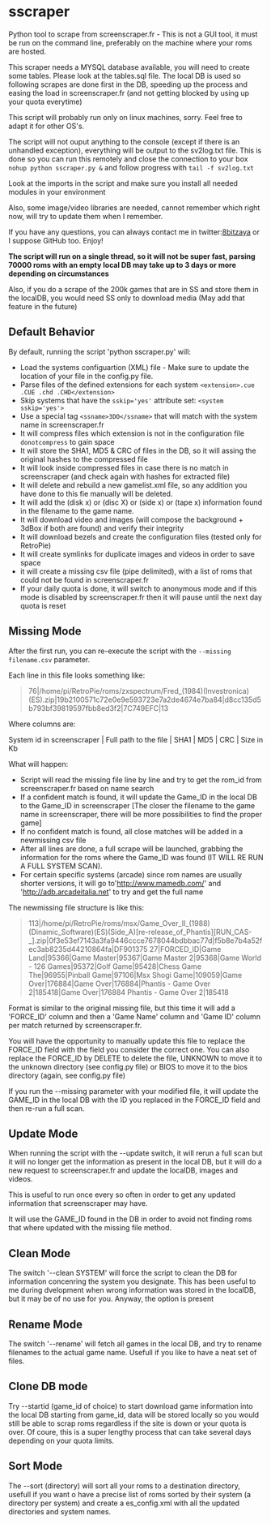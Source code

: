 # sscraper

Python tool to scrape from screenscraper.fr - This is not a GUI tool, it must be run on the command line, preferably on the machine where your roms are hosted.

This scraper needs a MYSQL database available, you will need to create some tables. Please look at the tables.sql file.
The local DB is used so following scrapes are done first in the DB, speeding up the process and easing the load in screenscraper.fr (and not getting blocked by using up your quota everytime)

This script will probably run only on linux machines, sorry. Feel free to adapt it for other OS's.

The script will not ouput anything to the console (except if there is an unhandled exception), everything will be output to the sv2log.txt file. This is done so you can run this remotely and close the connection to your box `nohup python sscraper.py &` and follow progress with `tail -f sv2log.txt`

Look at the imports in the script and make sure you install all needed modules in your environment

Also, some image/video libraries are needed, cannot remember which right now, will try to update them when I remember.

If you have any questions, you can always contact me in twitter:[8bitzaya](https://twitter.com/8bitzaya) or I suppose GitHub too. Enjoy!

**The script will run on a single thread, so it will not be super fast, parsing 70000 roms with an empty local DB may take up to 3 days or more depending on circumstances**

Also, if you do a scrape of the 200k games that are in SS and store them in the localDB, you would need SS only to download media (May add that feature in the future)

## Default Behavior

By default, running the script 'python sscraper.py' will:

- Load the systems configuartion (XML) file - Make sure to update the location of your file in the config.py file.
- Parse files of the defined extensions for each system `<extension>.cue .CUE .chd .CHD</extension>`
- Skip systems that have the `sskip='yes'` attribute set: `<system sskip='yes'>`
- Use a special tag `<ssname>3DO</ssname>` that will match with the system name in screenscraper.fr
- It will compress files which extension is not in the configuration file `donotcompress` to gain space
- It will store the SHA1, MD5 & CRC of files in the DB, so it will assing the original hashes to the compressed file
- It will look inside compressed files in case there is no match in screenscraper (and check again with hashes for extracted file)
- It will delete and rebuild a new gamelist.xml file, so any addition you have done to this fie manually will be deleted.
- It will add the (disk x) or (disc X) or (side x) or (tape x) information found in the filename to the game name.
- It will download video and images (will compose the background + 3dBox if both are found) and verify their integrity
- It will download bezels and create the configuration files (tested only for RetroPie)
- It will create symlinks for duplicate images and videos in order to save space
- it will create a missing csv file (pipe delimited), with a list of roms that could not be found in screenscraper.fr
- If your daily quota is done, it will switch to anonymous mode and if this mode is disabled by screenscraper.fr then it will pause until the next day quota is reset

## Missing Mode

After the first run, you can re-execute the script with the `--missing filename.csv` parameter.

Each line in this file looks something like:

>76|/home/pi/RetroPie/roms/zxspectrum/Fred_(1984)(Investronica)(ES).zip|19b2100571c72e0e9e593723e7a2de4674e7ba84|d8cc135d5b793bf39819597fbb8ed3f2|7C749EFC|13

Where columns are:

System id in screenscraper | Full path to the file | SHA1 | MD5 | CRC | Size in Kb

What will happen:

- Script will read the missing file line by line and try to get the rom_id from screenscraper.fr based on name search
- If a confident match is found, it will update the Game_ID in the local DB to the Game_ID in screenscraper [The closer the filename to the game name in screenscraper, there will be more possibilities to find the proper game]
- If no confident match is found, all close matches will be added in a newmissing csv file
- After all lines are done, a full scrape will be launched, grabbing the information for the roms where the Game_ID was found (IT WILL RE RUN A FULL SYSTEM SCAN).
- For certain specific systems (arcade) since rom names are usually shorter versions, it will go to'http://www.mamedb.com/' and 'http://adb.arcadeitalia.net' to try and get the full name

The newmissing file structure is like this:

>113|/home/pi/RetroPie/roms/msx/Game_Over_II_(1988)(Dinamic_Software)(ES)(Side_A)[re-release_of_Phantis][RUN_CAS-_].zip|0f3e53ef7143a3fa9446ccce7678044bdbbac77d|f5b8e7b4a52fec3ab8235d44210864fa|DF901375	27|FORCED_ID|Game Land|95366|Game Master|95367|Game Master 2|95368|Game World - 126 Games|95372|Golf Game|95428|Chess Game The|96955|Pinball Game|97106|Msx Shogi Game|109059|Game Over|176884|Game Over|176884|Phantis - Game Over 2|185418|Game Over|176884	Phantis - Game Over 2|185418

Format is similar to the original missing file, but this time it will add a 'FORCE_ID' column and then a 'Game Name' column and 'Game ID' column per match returned by screenscraper.fr.

You will have the opportunity to manually update this file to replace the FORCE_ID field with the field you consider the correct one. You can also replace the FORCE_ID by DELETE to delete the file, UNKNOWN to move it to the unknown directory (see config.py file) or BIOS to move it to the bios directory (again, see config.py file)

If you run the --missing parameter with your modified file, it will update the GAME_ID in the local DB with the ID you replaced in the FORCE_ID field and then re-run a full scan.

## Update Mode

When running the script with the --update switch, it will rerun a full scan but it will no longer get the information as present in the local DB, but it will do a new request to screenscraper.fr and update the localDB, images and videos.

This is useful to run once every so often in order to get any updated information that screenscraper may have.

It will use the GAME_ID found in the DB in order to avoid not finding roms that where updated with the missing file method.

## Clean Mode

The switch '--clean SYSTEM' will force the script to clean the DB for information concenring the system you designate. This has been useful to me during dvelopment when wrong information was stored in the localDB, but it may be of no use for you. Anyway, the option is present

## Rename Mode

The switch '--rename' will fetch all games in the local DB, and try to rename filenames to the actual game name. Usefull if you like to have a neat set of files.

## Clone DB mode

Try --startid (game_id of choice) to start download game information into the local DB starting from game_id, data will be stored locally so you would still be able to scrap roms regardless if the site is down or your quota is over. Of coure, this is a super lengthy process that can take several days depending on your quota limits.

## Sort Mode

The --sort (directory) will sort all your roms to a destination directory, usefull if you want o have a precise list of roms sorted by their system (a directory per system) and create a es_config.xml with all the updated directories and system names.

